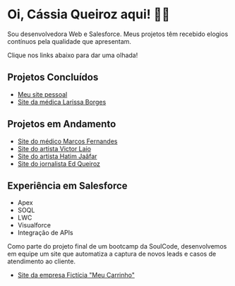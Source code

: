 # Oi, Cássia Queiroz aqui! 👋🏻

Sou desenvolvedora Web e Salesforce. 
Meus projetos têm recebido elogios contínuos pela qualidade que apresentam. 

Clique nos links abaixo para dar uma olhada!

## Projetos Concluídos

- [Meu site pessoal](https://devcassiaqueiroz.com.br) 
- [Site da médica Larissa Borges](https://dralarissaborges.com.br)

## Projetos em Andamento

- [Site do médico Marcos Fernandes](https://drmarcosfernandes.com) 
- [Site do artista Victor Laio](https://cassiaqueiroz.github.io/vlaio/) 
- [Site do artista Hatim Jaâfar](https://cassiaqueiroz.github.io/hatim-jaafar/) 
- [Site do jornalista Ed Queiroz](https://cassiaqueiroz.github.io/ed-queiroz/) 

## Experiência em Salesforce
- Apex 
- SOQL
- LWC
- Visualforce
- Integração de APIs

Como parte do projeto final de um bootcamp da SoulCode, desenvolvemos em equipe um site que automatiza a captura de novos leads e casos de atendimento ao cliente.

- [Site da empresa Fictícia "Meu Carrinho"](https://cassiaqueiroz.github.io/MeuCarrinho/cliente.html)
